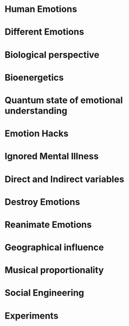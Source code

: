 # Human Emotions
# Different Emotions
# Biological perspective
# Bioenergetics
# Quantum state of emotional understanding
# Emotion Hacks
# Ignored Mental Illness
# Direct and Indirect variables 
# Destroy Emotions
# Reanimate Emotions
# Geographical influence
# Musical proportionality
# Social Engineering
# Experiments
     
 
